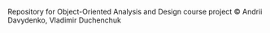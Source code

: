 Repository for Object-Oriented Analysis and Design course project
© Andrii Davydenko, Vladimir Duchenchuk
